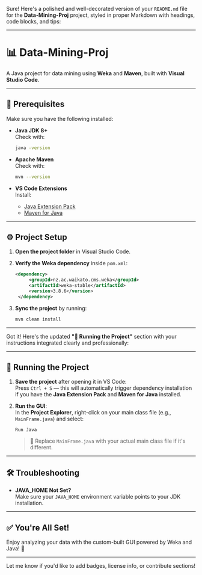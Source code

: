 Sure! Here's a polished and well-decorated version of your `README.md` file for the **Data-Mining-Proj** project, styled in proper Markdown with headings, code blocks, and tips:

---

# 📊 Data-Mining-Proj

A Java project for data mining using **Weka** and **Maven**, built with **Visual Studio Code**.

---

## 🧰 Prerequisites

Make sure you have the following installed:

- **Java JDK 8+**  
  Check with:

  ```bash
  java -version
  ```

- **Apache Maven**  
  Check with:

  ```bash
  mvn --version
  ```

- **VS Code Extensions**  
  Install:
  - [Java Extension Pack](https://marketplace.visualstudio.com/items?itemName=vscjava.vscode-java-pack)
  - [Maven for Java](https://marketplace.visualstudio.com/items?itemName=vscjava.vscode-maven)

---

## ⚙️ Project Setup

1. **Open the project folder** in Visual Studio Code.

2. **Verify the Weka dependency** inside `pom.xml`:

   ```xml
   <dependency>
        <groupId>nz.ac.waikato.cms.weka</groupId>
        <artifactId>weka-stable</artifactId>
        <version>3.8.6</version>
    </dependency>
   ```

3. **Sync the project** by running:
   ```bash
   mvn clean install
   ```

---

Got it! Here's the updated **"🚀 Running the Project"** section with your instructions integrated clearly and professionally:

---

## 🚀 Running the Project

1. **Save the project** after opening it in VS Code:  
   Press `Ctrl + S` — this will automatically trigger dependency installation if you have the **Java Extension Pack** and **Maven for Java** installed.

2. **Run the GUI**:  
   In the **Project Explorer**, right-click on your main class file (e.g., `MainFrame.java`) and select:

   ```
   Run Java
   ```

   > 🔁 Replace `MainFrame.java` with your actual main class file if it's different.

---

## 🛠️ Troubleshooting

- **JAVA_HOME Not Set?**  
  Make sure your `JAVA_HOME` environment variable points to your JDK installation.

---

## ✅ You're All Set!

Enjoy analyzing your data with the custom-built GUI powered by Weka and Java! 🎉

---

Let me know if you'd like to add badges, license info, or contribute sections!
